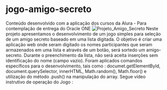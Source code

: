 # jogo-amigo-secreto
Conteúdo desenvolvido com a aplicação dos cursos da Alura - Para contemplação de entrega do Oracle ONE
![Projeto_Amigo_Secreto](https://github.com/user-attachments/assets/846fcae5-57bc-4361-8c59-27ac88242780)
Neste projeto apresentamos o desenvolvimento de um jogo simples para seleção de um amigo secreto baseado em uma lista digitada.
O objetivo é criar uma aplicação web onde seram digitado os nomes participantes que seram armazenados em uma lista e através de um botão, será sortedo um amigo-secreto.
Durante o preenchimento da lista, não será aceita inserções sem identificação do nome (campo vazio).
Foram aplicados comandos específicos para o desenvolvimento, tais como :
documet.getElementById, document.querySelector, innerHTML, Math.random(), Math.floor() e utilização do método .push() na manipulação do array.
Segue vídeo instrutivo de operação do Jogo :
